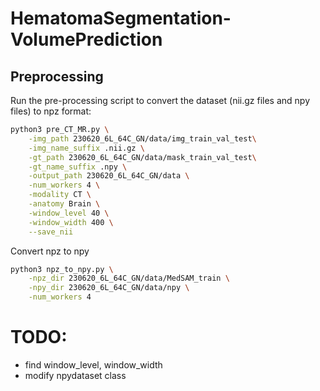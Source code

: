 # HematomaSegmentation-VolumePrediction

## Preprocessing
Run the pre-processing script to convert the dataset (nii.gz files and npy files) to npz format:

```bash
python3 pre_CT_MR.py \
    -img_path 230620_6L_64C_GN/data/img_train_val_test\
    -img_name_suffix .nii.gz \
    -gt_path 230620_6L_64C_GN/data/mask_train_val_test\
    -gt_name_suffix .npy \
    -output_path 230620_6L_64C_GN/data \
    -num_workers 4 \
    -modality CT \
    -anatomy Brain \
    -window_level 40 \
    -window_width 400 \
    --save_nii
```
Convert npz to npy

```bash
python3 npz_to_npy.py \
    -npz_dir 230620_6L_64C_GN/data/MedSAM_train \
    -npy_dir 230620_6L_64C_GN/data/npy \
    -num_workers 4
```
# TODO:
- find window_level, window_width
- modify npydataset class
